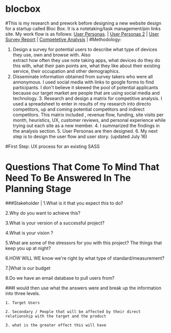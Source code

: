 # blocbox
#This is my research and prework before designing a new website design for a startup called Bloc Box. It is a notetaking/task management/pin links site. My work flow is as follows:
[User Personas](https://github.com/erikasf/blocbox/blob/gh-pages/userPersona2.pdf).  |
[User Personas 2](https://github.com/erikasf/blocbox/blob/gh-pages/personasBloc.pdf)  |
[User Survey Report](https://github.com/erikasf/blocbox/blob/gh-pages/erikaSurveyReport.pdf)  |
[Competetive Analysis](https://github.com/erikasf/blocbox/blob/gh-pages/BlocBoxComp.pdf)  |
#Methodology:
  1. Design a survey for potential users to describe what type of devices they use, own and browse with.  Also  
     extract how often they use note taking apps, what devices do they do this with, what their pain points are, what     they like about their existing service, their occupation and other demographics.
  2. Disseminate information obtained from survey takers who were all annonymous. I used social media with links to       google forms to find participants. I don't believe it skewed the pool of potential applicants because our target      market are people that are using social media and technology.
    3. Research and design a matrix for competitive analysis. I used a spreadsheet to enter in results of my               research into directo competitors, up and coming potential competitors and indirect competitors. This matrix         included , revenue flow, funding, site visits per month, heuristics, UX, customer reviews, and personal               experience while trying out each site as a new member.
    4. I summarized the findings in the analysis section.
    5. User Personas are then designed.
    6. My next step is to design the user flow and user story.
  (updated July 16)


#First Step:
UX process for an existing SASS
# Questions That Come To Mind That Need To Be Answered In The Planning Stage

  ###Stakeholder 
  |
  1.What is it that you expect this to do?  
  
  2.Why do you want to achieve this?  
  
  3.What is your version of a successful project?  
  
  4.What is your vision ?   
  
  5.What are some of the stressors for you with this project? The things that keep you up at night?   
  
  6.HOW WILL WE know we're right by what type of standard/measurement?  
  
  7.|What is our budget  
  
  8.Do we have an email database to pull users from?  
  
  

  ###I would then use what the answers were and break up the information into three levels.   
  
    1. Target Users  
    
    2. Secondary / People that will be affected by their direct relationship with the target and the product  
    
    3. what is the greater effect this will have 
    
    
